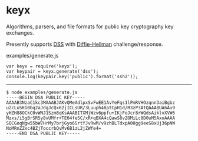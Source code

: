 keyx
====

Algorithms, parsers, and file formats for public key cryptography key exchanges.

Presently supports [DSS](http://www.itl.nist.gov/fipspubs/fip186.htm)
with [Diffie-Hellman](http://tools.ietf.org/html/rfc4253#section-8)
challenge/response.

examples/generate.js

    var keyx = require('keyx');
    var keypair = keyx.generate('dss');
    console.log(keypair.key('public').format('ssh2'));
***
    $ node examples/generate.js
    -----BEGIN DSA PUBLIC KEY-----
    AAAAB3NzaC1kc3MAAABJAKvQMeAdlpxSvFwEE1AvYeFqs1lPmRVHOzqnn3aiBgbz
    u2cLuSKG0bq2aJdgJcQx62jICLsUR/3Luuph48ptCpH1d/R3zP3AtQAAABUA6Au9
    yHZH88OCkC0vWNJ1Szm8qKsAAABITXMjWzv6ppfu+IKjFoJcr8rWQdsAiklvXVW6
    Mzxs/i5gBrSR5y8vUMfr+TE04fe5C/xR+qBXA4cQawS8vZOMiLc8D0uM5AxoAAAA
    SQCGoqNgw55bW7HrMy7brjGyo6SrtYJvRwM/v9zhBLTdxpA00gg9eeS8xUj36pNW
    NoMRnZZxc4BZjToccrbQvMv6B1zL2jZWfe4=
    -----END DSA PUBLIC KEY-----
